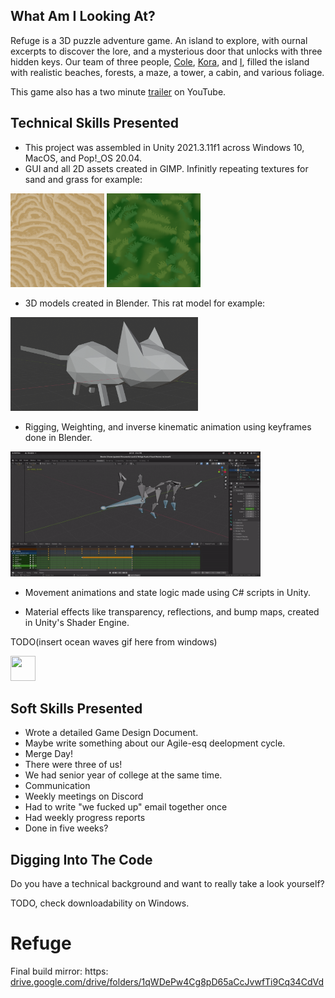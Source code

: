 ## What Am I Looking At?
Refuge is a 3D puzzle adventure game. An island to explore, with ournal excerpts to discover the lore, and a mysterious door that unlocks with three hidden keys. Our team of three people, [Cole](https://github.com/colelewis), [Kora](https://github.com/KoraLoud), and [I](https://github.com/ZeHolyQofPower), filled the island with realistic beaches, forests, a maze, a tower, a cabin, and various foliage.

This game also has a two minute [trailer](https://www.youtube.com/watch?v=6IcB0dZ5vS0&t=10s) on YouTube.

## Technical Skills Presented

* This project was assembled in Unity 2021.3.11f1 across Windows 10, MacOS, and Pop!_OS 20.04.
* GUI and all 2D assets created in GIMP. Infinitly repeating textures for sand and grass for example:

<img src="https://github.com/ZeHolyQofPower/Refuge/blob/main/Assets/Visual/Pictures/sand.png" width="150" height="150"/>    <img src="https://github.com/ZeHolyQofPower/Refuge/blob/main/Assets/Visual/Pictures/grass.png" width="150" height="150"/>
* 3D models created in Blender. This rat model for example:

<img src="https://github.com/ZeHolyQofPower/Refuge/blob/main/Readme_Assets/rat_jr_model.png" width="300" height="150"/>

* Rigging, Weighting, and inverse kinematic animation using keyframes done in Blender.

<img src="https://github.com/ZeHolyQofPower/Refuge/blob/main/Readme_Assets/rat_jr.gif" width="400" height="200"/>

* Movement animations and state logic made using C# scripts in Unity.

* Material effects like transparency, reflections, and bump maps, created in Unity's Shader Engine.

TODO(insert ocean waves gif here from windows)

<img src="https://tenor.com/view/test-gif-19742784.gif" width="40" height="40"/>

## Soft Skills Presented
* Wrote a detailed Game Design Document.
* Maybe write something about our Agile-esq deelopment cycle.
* Merge Day!
* There were three of us!
* We had senior year of college at the same time.
* Communication
* Weekly meetings on Discord
* Had to write "we fucked up" email together once
* Had weekly progress reports
* Done in five weeks?

## Digging Into The Code
Do you have a technical background and want to really take a look yourself?

TODO, check downloadability on Windows.


# Refuge
Final build mirror: https: [drive.google.com/drive/folders/1qWDePw4Cg8pD65aCcJvwfTi9Cq34CdVd](https://drive.google.com/drive/folders/1qWDePw4Cg8pD65aCcJvwfTi9Cq34CdVd)
